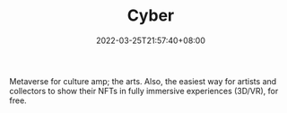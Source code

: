 ﻿---
weight: 
title: "Cyber"
description: "Metaverse for culture amp; the arts. Also, the easiest way for artists and collectors to show their NFTs in fully immersive experiences (3D/VR), for free."
date: 2022-03-25T21:57:40+08:00
lastmod: 2022-03-25T16:45:40+08:00
draft: false
authors: ["Metabd"]
featuredImage: "498.jpg"
link: "https://oncyber.io/"
tags: ["Cyber","数字收藏品"]
categories: ["navigation"]
navigation: ["数字收藏品"]
lightgallery: true
toc: true
pinned: false
recommend: false
recommend1: false
---
Metaverse for culture amp; the arts. Also, the easiest way for artists and collectors to show their NFTs in fully immersive experiences (3D/VR), for free.
